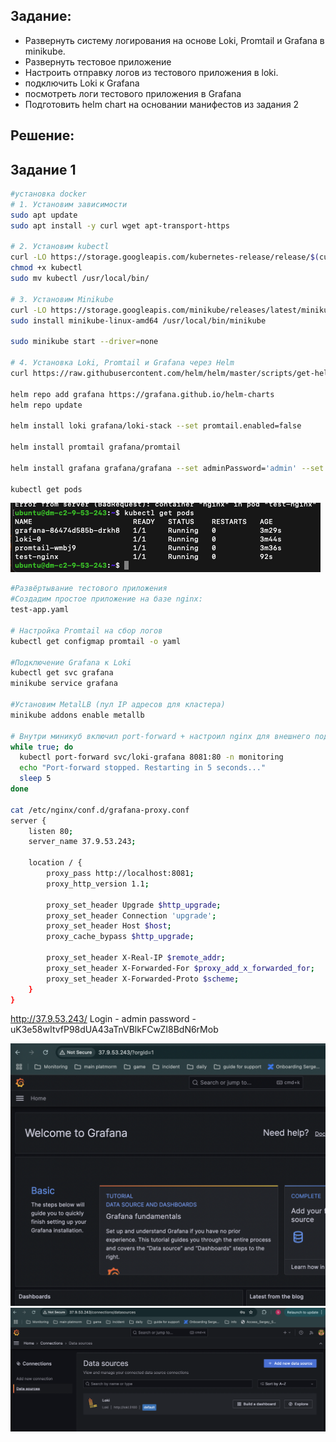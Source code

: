 ## Задание:

* Развернуть систему логирования на основе Loki, Promtail и Grafana в minikube.
* Развернуть тестовое приложение
* Настроить отправку логов из тестового приложения в loki. 
* подключить Loki к Grafana
* посмотреть логи тестового приложения в Grafana
* Подготовить helm chart  на основании манифестов из задания 2

## Решение:
## Задание 1
```bash
#установка docker
# 1. Установим зависимости
sudo apt update
sudo apt install -y curl wget apt-transport-https

# 2. Установим kubectl
curl -LO https://storage.googleapis.com/kubernetes-release/release/$(curl -s https://storage.googleapis.com/kubernetes-release/release/stable.txt)/bin/linux/amd64/kubectl
chmod +x kubectl
sudo mv kubectl /usr/local/bin/

# 3. Установим Minikube
curl -LO https://storage.googleapis.com/minikube/releases/latest/minikube-linux-amd64
sudo install minikube-linux-amd64 /usr/local/bin/minikube

sudo minikube start --driver=none

# 4. Установка Loki, Promtail и Grafana через Helm
curl https://raw.githubusercontent.com/helm/helm/master/scripts/get-helm-3 | bash

helm repo add grafana https://grafana.github.io/helm-charts
helm repo update

helm install loki grafana/loki-stack --set promtail.enabled=false

helm install promtail grafana/promtail

helm install grafana grafana/grafana --set adminPassword='admin' --set service.type=NodePort

kubectl get pods
```
![alt text](image.png)

```bash
#Развёртывание тестового приложения
#Создадим простое приложение на базе nginx:
test-app.yaml

# Настройка Promtail на сбор логов
kubectl get configmap promtail -o yaml

#Подключение Grafana к Loki
kubectl get svc grafana
minikube service grafana

#Установим MetalLB (пул IP адресов для кластера)
minikube addons enable metallb

# Внутри миникуб включил port-forward + настроил nginx для внешнего подключения в графане
while true; do
  kubectl port-forward svc/loki-grafana 8081:80 -n monitoring
  echo "Port-forward stopped. Restarting in 5 seconds..."
  sleep 5
done

cat /etc/nginx/conf.d/grafana-proxy.conf
server {
    listen 80;
    server_name 37.9.53.243;

    location / {
        proxy_pass http://localhost:8081;
        proxy_http_version 1.1;

        proxy_set_header Upgrade $http_upgrade;
        proxy_set_header Connection 'upgrade';
        proxy_set_header Host $host;
        proxy_cache_bypass $http_upgrade;

        proxy_set_header X-Real-IP $remote_addr;
        proxy_set_header X-Forwarded-For $proxy_add_x_forwarded_for;
        proxy_set_header X-Forwarded-Proto $scheme;
    }
}


```

http://37.9.53.243/ 
Login - admin
password - uK3e58wItvfP98dUA43aTnVBlkFCwZI8BdN6rMob

![alt text](image-1.png)
![alt text](image-2.png)
